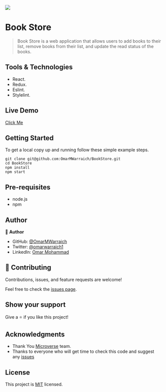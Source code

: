 ![](https://img.shields.io/badge/Microverse-blueviolet)

# Book Store

> Book Store is a web application that allows users to add books to their list, remove books from their list, and update the read status of the books.

## Tools & Technologies

- React.
- Redux.
- Eslint.
- Stylelint.

## Live Demo 

[Click Me](https://boostore-ova.netlify.app/)

## Getting Started

To get a local copy up and running follow these simple example steps.

```
git clone git@github.com:OmarMWarraich/BookStore.git
cd BookStore
npm install
npm start
```

## Pre-requisites

- node.js
- npm

## Author

👤 **Author**

- GitHub: [@OmarMWarraich](https://github.com/OmarMWarraich)
- Twitter: [@omarwarraich1](https://twitter.com/@omarwarraich1)
- LinkedIn: [Omar Mohammad](https://www.linkedin.com/in/omar-mohammad-a9902847/)


## 🤝 Contributing

Contributions, issues, and feature requests are welcome!

Feel free to check the [issues page](../../issues/).

## Show your support

Give a ⭐️ if you like this project!

## Acknowledgments

- Thank You [Microverse](www.microverse.org) team.
- Thanks to everyone who will get time to check this code and suggest any [issues](https://github.com/OmarMWarraich/BookStore)
## License

This project is [MIT](./MIT.md) licensed.
